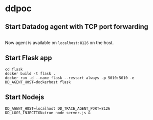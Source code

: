 # ddpoc
## Start Datadog agent with TCP port forwarding
```Bash
```

Now agent is available on `localhost:8126` on the host.

## Start Flask app
```Shell
cd flask
docker build -t flask .
docker run -d --name flask --restart always -p 5010:5010 -e DD_AGENT_HOST=dockerhost flask
```

## Start Nodejs
```Shell
DD_AGENT_HOST=localhost DD_TRACE_AGENT_PORT=8126 DD_LOGS_INJECTION=true node server.js &
```
